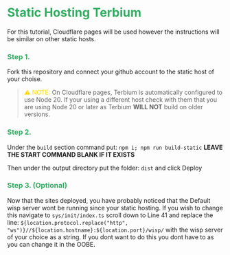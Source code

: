 # <span style="color: #32ae62;">Static Hosting Terbium</span>

For this tutorial, Cloudflare pages will be used however the instructions will be similar on other static hosts.

### <span style="color: #32ae62;">Step 1.</span>

Fork this repository and connect your github account to the static host of your choise.

> <span style="font-family: url('https://fonts.googleapis.com/css2?family=Roboto&display=swap'); color: #ffd900;">⚠</span> <span style="color: #ffd900;">NOTE:</span> On Cloudflare pages, Terbium is automatically configured to use Node 20. If your using a different host check with them that you are using Node 20 or later as Terbium **WILL NOT** build on older versions.

### <span style="color: #32ae62;">Step 2.</span>

Under the `build` section command put: `npm i; npm run build-static` **LEAVE THE START COMMAND BLANK IF IT EXISTS**

Then under the output directory put the folder: `dist` and click Deploy

### <span style="color: #32ae62;">Step 3. (Optional)</span>

Now that the sites deployed, you have probably noticed that the Default wisp server wont be running since your static hosting. If you wish to change this navigate to `sys/init/index.ts` scroll down to Line 41 and replace the line: `${location.protocol.replace("http", "ws")}//${location.hostname}:${location.port}/wisp/` with the wisp server of your choice as a string. If you dont want to do this you dont have to as you can change it in the OOBE.